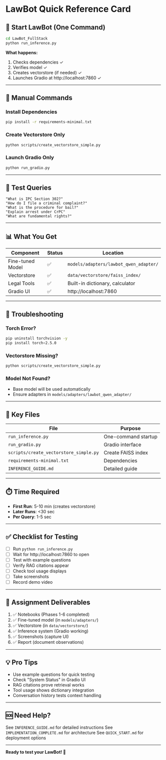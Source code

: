 # LawBot Quick Reference Card

## 🚀 Start LawBot (One Command)

```bash
cd LawBot_FullStack
python run_inference.py
```

**What happens:**
1. Checks dependencies ✓
2. Verifies model ✓
3. Creates vectorstore (if needed) ✓
4. Launches Gradio at http://localhost:7860 ✓

---

## 📝 Manual Commands

### Install Dependencies
```bash
pip install -r requirements-minimal.txt
```

### Create Vectorstore Only
```bash
python scripts/create_vectorstore_simple.py
```

### Launch Gradio Only
```bash
python run_gradio.py
```

---

## 🧪 Test Queries

```
"What is IPC Section 302?"
"How do I file a criminal complaint?"
"What is the procedure for bail?"
"Explain arrest under CrPC"
"What are fundamental rights?"
```

---

## 📊 What You Get

| Component | Status | Location |
|-----------|--------|----------|
| Fine-tuned Model | ✅ | `models/adapters/lawbot_qwen_adapter/` |
| Vectorstore | ✅ | `data/vectorstore/faiss_index/` |
| Legal Tools | ✅ | Built-in dictionary, calculator |
| Gradio UI | ✅ | http://localhost:7860 |

---

## 🔧 Troubleshooting

### Torch Error?
```bash
pip uninstall torchvision -y
pip install torch<2.5.0
```

### Vectorstore Missing?
```bash
python scripts/create_vectorstore_simple.py
```

### Model Not Found?
- Base model will be used automatically
- Ensure adapters in `models/adapters/lawbot_qwen_adapter/`

---

## 📁 Key Files

| File | Purpose |
|------|---------|
| `run_inference.py` | One-command startup |
| `run_gradio.py` | Gradio interface |
| `scripts/create_vectorstore_simple.py` | Create FAISS index |
| `requirements-minimal.txt` | Dependencies |
| `INFERENCE_GUIDE.md` | Detailed guide |

---

## ⏱️ Time Required

- **First Run**: 5-10 min (creates vectorstore)
- **Later Runs**: <30 sec
- **Per Query**: 1-5 sec

---

## ✅ Checklist for Testing

- [ ] Run `python run_inference.py`
- [ ] Wait for http://localhost:7860 to open
- [ ] Test with example questions
- [ ] Verify RAG citations appear
- [ ] Check tool usage displays
- [ ] Take screenshots
- [ ] Record demo video

---

## 🎯 Assignment Deliverables

1. ✅ Notebooks (Phases 1-6 completed)
2. ✅ Fine-tuned model (in `models/adapters/`)
3. ✅ Vectorstore (in `data/vectorstore/`)
4. ✅ Inference system (Gradio working)
5. ✅ Screenshots (capture UI)
6. ✅ Report (document observations)

---

## 💡 Pro Tips

- Use example questions for quick testing
- Check "System Status" in Gradio UI
- RAG citations prove retrieval works
- Tool usage shows dictionary integration
- Conversation history tests context handling

---

## 🆘 Need Help?

See `INFERENCE_GUIDE.md` for detailed instructions
See `IMPLEMENTATION_COMPLETE.md` for architecture
See `QUICK_START.md` for deployment options

---

**Ready to test your LawBot! 🎉**

